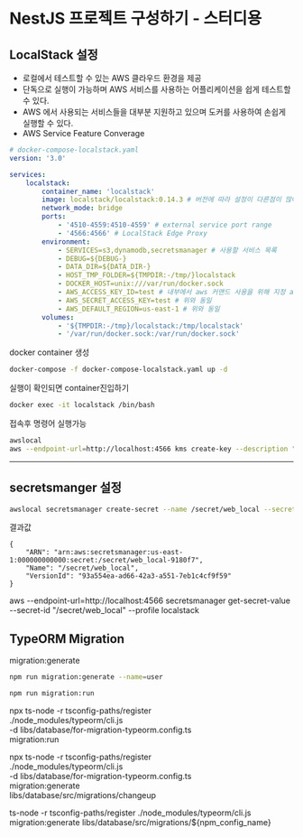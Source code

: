 # NestJS 프로젝트 구성하기 - 스터디용

## LocalStack 설정

-   로컬에서 테스트할 수 있는 AWS 클라우드 환경을 제공
-   단독으로 실행이 가능하며 AWS 서비스를 사용하는 어플리케이션을 쉽게 테스트할 수 있다.
-   AWS 에서 사용되는 서비스들을 대부분 지원하고 있으며 도커를 사용하여 손쉽게 실행할 수 있다.
-   AWS Service Feature Converage

```yaml
# docker-compose-localstack.yaml
version: '3.0'

services:
    localstack:
        container_name: 'localstack'
        image: localstack/localstack:0.14.3 # 버전에 따라 설정이 다른점이 많아서 지정하였음
        network_mode: bridge
        ports:
            - '4510-4559:4510-4559' # external service port range
            - '4566:4566' # LocalStack Edge Proxy
        environment:
            - SERVICES=s3,dynamodb,secretsmanager # 사용할 서비스 목록
            - DEBUG=${DEBUG-}
            - DATA_DIR=${DATA_DIR-}
            - HOST_TMP_FOLDER=${TMPDIR:-/tmp/}localstack
            - DOCKER_HOST=unix:///var/run/docker.sock
            - AWS_ACCESS_KEY_ID=test # 내부에서 aws 커맨드 사용을 위해 지정 awslocal 을 사용하면 필요없음
            - AWS_SECRET_ACCESS_KEY=test # 위와 동일
            - AWS_DEFAULT_REGION=us-east-1 # 위와 동일
        volumes:
            - '${TMPDIR:-/tmp}/localstack:/tmp/localstack'
            - '/var/run/docker.sock:/var/run/docker.sock'
```

docker container 생성

```sh
docker-compose -f docker-compose-localstack.yaml up -d
```

실행이 확인되면 container진입하기

```sh
docker exec -it localstack /bin/bash
```

접속후 명령어 실행가능

```sh
awslocal
aws --endpoint-url=http://localhost:4566 kms create-key --description "my-service-master-key"
```

---

## secretsmanger 설정

```sh
awslocal secretsmanager create-secret --name /secret/web_local --secret-string '{"DB_TYPE":"mysql","DB_HOST":"localhost","DB_USERNAME":"root","DB_PASSWORD":"root","DB_PORT":"3306","DB_DATABASE":"develrocket"}'
```

결과값

```
{
    "ARN": "arn:aws:secretsmanager:us-east-1:000000000000:secret:/secret/web_local-9180f7",
    "Name": "/secret/web_local",
    "VersionId": "93a554ea-ad66-42a3-a551-7eb1c4cf9f59"
}
```

aws --endpoint-url=http://localhost:4566 secretsmanager get-secret-value --secret-id "/secret/web_local" --profile localstack

## TypeORM Migration

migration:generate

```sh
npm run migration:generate --name=user
```

```sh
npm run migration:run
```

npx ts-node -r tsconfig-paths/register \
./node_modules/typeorm/cli.js \
-d libs/database/for-migration-typeorm.config.ts \
migration:run

npx ts-node -r tsconfig-paths/register \
./node_modules/typeorm/cli.js \
-d libs/database/for-migration-typeorm.config.ts \
migration:generate \
libs/database/src/migrations/changeup

ts-node -r tsconfig-paths/register ./node_modules/typeorm/cli.js migration:generate libs/database/src/migrations/${npm_config_name}
